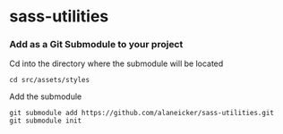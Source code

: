 # sass-utilities

### Add as a Git Submodule to your project

Cd into the directory where the submodule will be located

```
cd src/assets/styles
```

Add the submodule

```
git submodule add https://github.com/alaneicker/sass-utilities.git
git submodule init
```
